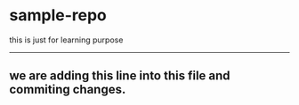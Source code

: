 # sample-repo
this is just for learning purpose

------------------- --------------------------------------
we are adding this line into this file and commiting changes.
-----------------------------------------------------------
